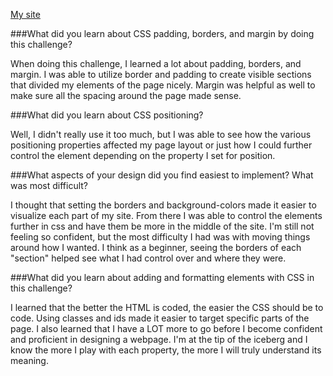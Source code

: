 [My site](https://d-lange.github.io/)

###What did you learn about CSS padding, borders, and margin by doing this challenge?

When doing this challenge, I learned a lot about padding, borders, and margin. I was able to utilize border and padding to create visible sections that divided my elements of the page nicely. Margin was helpful as well to make sure all the spacing around the page made sense.

###What did you learn about CSS positioning?

Well, I didn't really use it too much, but I was able to see how the various positioning properties affected my page layout or just how I could further control the element depending on the property I set for position.

###What aspects of your design did you find easiest to implement? What was most difficult?

I thought that setting the borders and background-colors made it easier to visualize each part of my site. From there I was able to control the elements further in css and have them be more in the middle of the site. I'm still not feeling so confident, but the most difficulty I had was with moving things around how I wanted. I think as a beginner, seeing the borders of each "section" helped see what I had control over and where they were.

###What did you learn about adding and formatting elements with CSS in this challenge?

I learned that the better the HTML is coded, the easier the CSS should be to code. Using classes and ids made it easier to target specific parts of the page. I also learned that I have a LOT more to go before I become confident and proficient in designing a webpage. I'm at the tip of the iceberg and I know the more I play with each property, the more I will truly understand its meaning.